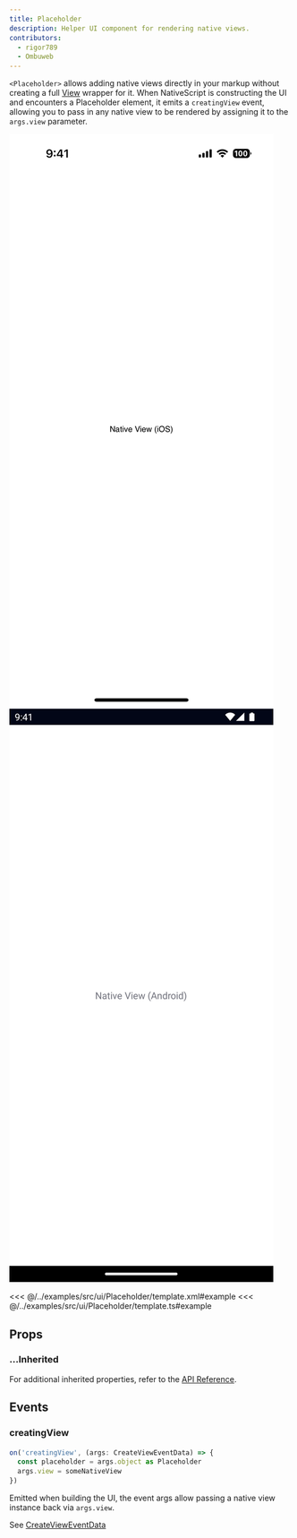 ```yaml
---
title: Placeholder
description: Helper UI component for rendering native views.
contributors:
  - rigor789
  - Ombuweb
---
```


`<Placeholder>` allows adding native views directly in your markup without creating a full [View](#) wrapper for it. When NativeScript is constructing the UI and encounters a Placeholder element, it emits a `creatingView` event, allowing you to pass in any native view to be rendered by assigning it to the `args.view` parameter.

<DeviceFrame type="ios">
<img src="../assets/images/screenshots/ios/Placeholder.png"/>
</DeviceFrame>
<DeviceFrame type="android">
<img src="../assets/images/screenshots/android/Placeholder.png"/>
</DeviceFrame>

<<< @/../examples/src/ui/Placeholder/template.xml#example
<<< @/../examples/src/ui/Placeholder/template.ts#example

## Props

### ...Inherited

For additional inherited properties, refer to the [API Reference](/api/class/Placeholder).

## Events

### creatingView

```ts
on('creatingView', (args: CreateViewEventData) => {
  const placeholder = args.object as Placeholder
  args.view = someNativeView
})
```

Emitted when building the UI, the event args allow passing a native view instance back via `args.view`.

See [CreateViewEventData](/api/interface/CreateViewEventData)
